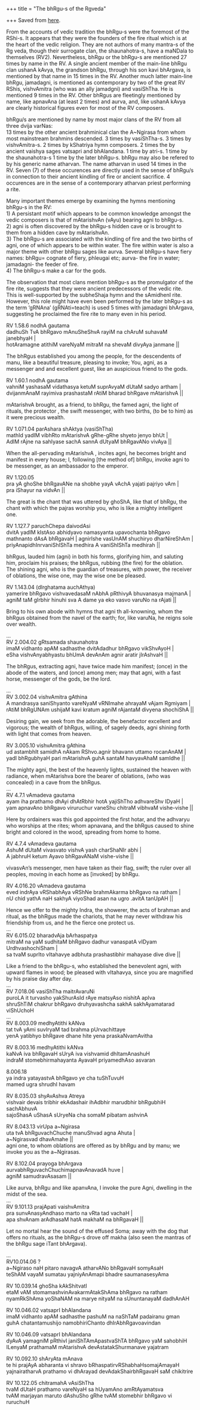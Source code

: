 +++
title = "The bhRgu-s of the Rgveda"

+++
Saved from [here](https://manasataramgini.wordpress.com/2006/05/21/the-bhrigu-s-of-the-rigveda/).

From the accounts of vedic tradition the bhRgu-s were the foremost of
the RShi-s. It appears that they were the founders of the fire ritual
which is at the heart of the vedic religion. They are not authors of
many mantra-s of the Rg veda, though their surrogate clan, the
shaunahotra-s, have a maNDala to themselves (RV2). Nevertheless, bhRgu
or the bhRgu-s are mentioned 27 times by name in the RV. A single
ancient member of the main-line bhRgu clan ushanA kAvya, the grandson
bhRgu, through his son kavi bhArgava, is mentioned by that name in 15
times in the RV. Another much latter main-line bhRgu, jamadagni, is
mentioned as contemporary by two of the great RV RShis, vishvAmitra
(who was an ally jamadgni) and vasiShTha. He is mentioned 9 times in the
RV. Other bhRgus are fleetingly mentioned by name, like apnavAna (at
least 2 times) and aurva, and, like ushanA kAvya are clearly historical
figures even for most of the RV composers.

bhRgu/s are mentioned by name by most major clans of the RV from all
three dvija varNas:  
13 times by the other ancient brahminical clan the A\~Ngirasa from whom
most mainstream brahmins descended. 3 times by vasiShTha-s. 3 times by
vishvAmitra-s. 2 times by kShatriya hymn composers. 2 times the by
ancient vaishya sages vatsapri and bhAlandana. 1 time by atri-s. 1 time
by the shaunahotra-s 1 time by the later bhRgu-s. bhRgu may also be
refered to by his generic name atharvan. The name atharvan in used 14
times in the RV. Seven (7) of these occurences are directly used in the
sense of bhRgu/s in connection to their ancient kindling of fire or
ancient sacrifice. 4 occurences are in the sense of a contemporary
atharvan priest performing a rite.

Many important themes emerge by examining the hymns mentioning bhRgu-s
in the RV:  
1\) A persistant motif which appears to be common knowledge amongst the
vedic composers is that of mAtarishvAn (vAyu) bearing agni to
bhRgu-s.  
2\) agni is often discovered by the bhRgu-s hidden cave or is brought
to them from a hidden cave by mAtarishvAn.  
3\) The bhRgu-s are associated with the kindling of fire and the two
births of agni, one of which appears to be within water. The fire within
water is also a major theme with other bhRgu sages like aurva. Several
bhRgu-s have fiery names: bhRgu= cognate of fiery, phleugai etc;
aurva- the fire in water; jamadagni- the feeder of fire.  
4\) The bhRgu-s make a car for the gods.

The observation that most clans mention bhRgu-s as the promulgator of
the fire rite, suggests that they were ancient predecessors of the vedic
rite. This is well-supported by the subheShaja hymn and the sAmidhenI
rite. However, this role might have even been performed by the later
bhRgu-s as the term ‘gRNAna’ (gRNAti=teach) is used 5 times with
jamadagni bhArgava, suggesting he proclaimed the fire rite to many even
in his period.

RV 1.58.6 nodhA gautama  
dadhuSh TvA bhRgavo mAnuSheShvA rayiM na chAruM suhavaM janebhyaH |  
hotAramagne atithiM vareNyaM mitraM na shevaM divyAya janmane ||

The bhRgus established you among the people, for the descendents of
manu, like a beautiful treasure, pleasing to invoke; You, agni, as a
messenger and and excellent guest, like an auspicious friend to the
gods.

RV 1.60.1 nodhA gautama  
vahniM yashasaM vidathasya ketuM suprAvyaM dUtaM sadyo artham |  
dvijanmAnaM rayimiva prashastaM rAtiM bharad bhRgave mAtarishvA ||

mAtarishvA brought, as a friend, to bhRgu, the famed agni, the light
of rituals, the protector , the swift messenger, with two births, (to be
to him) as it were precious wealth.

RV 1.071.04 parAshara shAktya (vasiShTha)  
mathId yadIM vibhRto mAtarishvA gRhe-gRhe shyeto jenyo bhUt |  
AdIM rAjne na sahIyase sachA sannA dUtyaM bhRgavANo vivAya ||

When the all-pervading mAtarishvA , incites agni, he becomes bright and
manifest in every house; I, following \[the method of\] bhRgu, invoke
agni to be messenger, as an ambassador to the emperor.

RV 1.120.05  
pra yA ghoShe bhRgavANe na shobhe yayA vAchA yajati pajriyo vAm |  
pra iShayur na vidvAn ||

The great is the chant that was uttered by ghoShA, like that of bhRgu,
the chant with which the pajras worship you, who is like a mighty
intelligent one.

RV 1.127.7 paruchChepa daivodAsi  
dvitA yadIM kIstAso abhidyavo namasyanta upavochanta bhRgavo mathnanto
dAsA bhRgavaH | agnirIshe vasUnAM shuchiryo dharNireShAm |  
priyAnapidhInrvaniShIShTa medhira A vaniShIShTa medhirah ||

bhRgus, lauded him (agni) in both his forms, glorifying him, and
saluting him, proclaim his praises; the bhRgus, rubbing (the fire) for
the oblation. The shining agni, who is the guardian of treasures, with
power, the receiver of oblations, the wise one, may the wise one be
pleased.

RV 1.143.04 (dIrghatama auchAthya)  
yamerire bhRgavo vishvavedasaM nAbhA pRthivyA bhuvanasya majmanA |  
agniM taM gIrbhir hinuhi sva A dame ya eko vasvo varuNo na rAjati ||

Bring to his own abode with hymns that agni th all-knowning, whom the
bhRgus obtained from the navel of the earth; for, like varuNa, he
reigns sole over wealth.

…  
RV 2.004.02 gRtsamada shaunahotra  
imaM vidhanto apAM sadhasthe dvitAdadhur bhRgavo vikShvAyoH |  
eSha vishvAnyabhyastu bhUmA devAnAm agnir aratir jIrAshvaH ||

The bhRgus, extracting agni, have twice made him manifest; (once) in
the abode of the waters, and (once) among men; may that agni, with a
fast horse, messenger of the gods, be the lord.

…  
RV 3.002.04 vishvAmitra gAthina  
A mandrasya saniShyanto vareNyaM vRNImahe ahrayaM vAjam Rgmiyam |  
rAtiM bhRgUNAm ushijaM kavi kratum agniM rAjantaM divyena shochiShA ||

Desiring gain, we seek from the adorable, the benefactor excellent and
vigorous; the wealth of bhRgus, willing, of sagely deeds, agni shining
forth with light that comes from heaven.

RV 3.005.10 vishvAmitra gAthina  
ud astambhIt samidhA nAkam RShvo.agnír bhavann uttamo rocanAnAM |  
yadI bhRgubhyaH pari mAtarishvA guhA santaM havyavAhaM samIdhe ||

The mighty agni, the best of the heavenly lights, sustained the heaven
with radiance, when mAtarishva bore the bearer of oblations, (who was
concealed) in a cave from the bhRgus.  
…  
RV 4.7.1 vAmadeva gautama  
ayam iha prathamo dhAyi dhAtRbhir hotA yajiShTho adhvareShv IDyaH |  
yam apnavAno bhRgavo viruruchur vaneShu chitraM vibhvaM vishe-vishe ||

Here by ordainers was this god appointed the first hotar, and the
adhvaryu who worships at the rites; whom apnavana, and the bhRgus
caused to shine bright and colored in the wood, spreading from home to
home.

RV 4.7.4 vAmadeva gautama  
AshuM dUtaM vivasvato vishvA yash charShaNIr abhi |  
A jabhruH ketum Ayavo bhRgavANaM vishe-vishe ||

vivasvAn’s messenger, men have taken as their flag, swift; the ruler
over all peoples, moving in each home as \[invoked\] by bhRgu.

RV 4.016.20 vAmadeva gautama  
eved indrAya vRShabhAya vRShNe brahmAkarma bhRgavo na ratham |  
nU chid yathA naH sakhyA viyoShad asan na ugro .avitA tanUpAH ||

Hence we offer to the mighty Indra, the showerer, the acts of brahman and
ritual, as the bhRgus made the chariots, that he may never withdraw
his friendship from us, and he the fierce one protect us.  
…  
RV 6.015.02 bharadvAja bArhaspatya  
mitraM na yaM sudhitaM bhRgavo dadhur vanaspatA vIDyam
UrdhvashochiSham |  
sa tvaM suprIto vItahavye adbhuta prashastibhir mahayase dive dive ||

Like a friend to the bhRgu-s, who established the benevolent agni,
with upward flames in wood; be pleased with vItahavya, since you are
magnified by his praise day after day.  
…  
RV 7.018.06 vasiShTha maitrAvaruNi  
puroLA it turvasho yakShurAsId rAye matsyAso nishitA apIva  
shruShTiM chakrur bhRgavo druhyavashcha sakhA sakhAyamatarad
viShUchoH  
…  
RV 8.003.09 medhyAtithi kANva  
tat tvA yAmi suvIryaM tad brahma pUrvachittaye  
yenA yatibhyo bhRgave dhane hite yena praskaNvamAvitha

RV 8.003.16 medhyAtithi kANva  
kaNvA iva bhRgavaH sUryA iva vishvamid dhItamAnashuH  
indraM stomebhirmahayanta AyavaH priyamedhAso asvaran

8.006.18  
ya indra yatayastvA bhRgavo ye cha tuShTuvuH  
mamed ugra shrudhI havam

RV 8.035.03 shyAvAshva Atreya  
vishvair devais tribhir ekAdashair ihAdbhir marudbhir bhRgubhiH
sachAbhuvA  
sajoShasA uShasA sUryeNa cha somaM pibatam ashvinA

RV 8.043.13 virUpa a\~Ngirasa  
uta tvA bhRguvachChuche manuShvad agna Ahuta |  
a\~Ngirasvad dhavAmahe ||  
agni one, to whom oblations are offered as by bhRgu and by manu; we
invoke you as the a\~Ngirasas.

RV 8.102.04 prayoga bhArgava  
aurvabhRguvachChuchimapnavAnavadA huve |  
agniM samudravAsasam ||

Like aurva, bhRgu and like apanvAna, I invoke the pure Agni, dwelling
in the midst of the sea.  
…  
RV 9.101.13 prajApati vaishvAmitra  
pra sunvAnasyAndhaso marto na vRta tad vachaH |  
apa shvAnam arAdhasaM hatA makhaM na bhRgavaH ||

Let no mortal hear the sound of the effused Soma; away with the dog that
offers no rituals, as the bhRgu-s drove off makha (also seen the
mantras of the bhRgu sage iTant bhArgava).

…  
RV10.014.06 ?  
a\~Ngiraso naH pitaro navagvA atharvANo bhRgavaH somyAsaH  
teShAM vayaM sumatau yajniyAnAmapi bhadre saumanasesyAma

RV 10.039.14 ghoSha kAkShitvatI  
etaM vAM stomamashvinAvakarmAtakShAma bhRgavo na ratham  
nyamRkShAma yoShaNAM na marye nityaM na sUnuntanayaM dadhAnAH

RV 10.046.02 vatsaprI bhAlandana  
imaM vidhanto apAM sadhasthe pashuM na naShTaM padairanu gman  
guhA chatantamushijo namobhiriChanto dhIrAbhRgavoavindan

RV 10.046.09 vatsaprI bhAlandana  
dyAvA yamagniM pRthivI janiShTAmApastvaShTA bhRgavo yaM sahobhiH  
ILenyaM prathamaM mAtarishvA devAstatakShurmanave yajatram

RV 10.092.10 shAryAta mAnava  
te hi prajAyA abharanta vi shravo bRhaspatirvRShabhaHsomajAmayaH  
yajnairatharvA prathamo vi dhArayad devAdakShairbhRgavaH saM
chikitrire

RV 10.122.05 chitramahA vAsiShTha  
tvaM dUtaH prathamo vareNyaH sa hUyamAno amRtAyamatsva  
tvAM marjayan maruto dAshuSho gRhe tvAM stomebhir bhRgavo vi
ruruchuH
